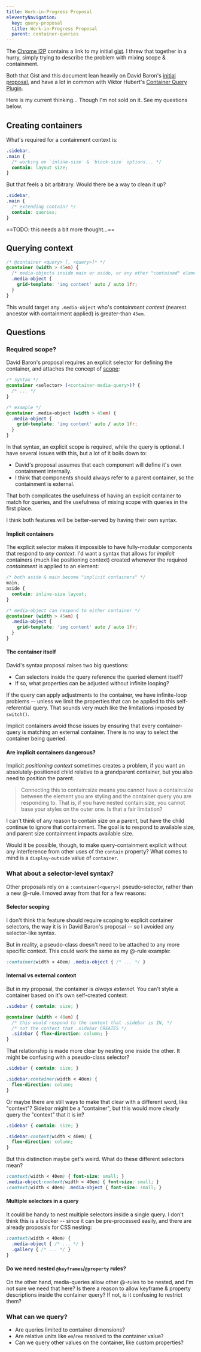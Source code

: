 ```yaml
---
title: Work-in-Progress Proposal
eleventyNavigation:
  key: query-proposal
  title: Work-in-Progress Proposal
  parent: container-queries
---
```


The [Chrome I2P](https://groups.google.com/a/chromium.org/g/blink-dev/c/u1AKdrXhPGI/m/wrJb-unhAgAJ?pli=1)
contains a link to
my initial [gist](https://gist.github.com/mirisuzanne/748169312f110d6246e092945673b16e).
I threw that together in a hurry,
simply trying to describe the problem with mixing
scope & containment.

Both that Gist and this document
lean heavily on David Baron's
[initial proposal](https://github.com/dbaron/container-queries-implementability),
and have a lot in common with
Viktor Hubert's
[Container Query Plugin](https://github.com/ZeeCoder/container-query/blob/master/docs/syntax.md#Queries).

Here is my current thinking...
Though I'm not sold on it.
See my questions below.

## Creating containers

What's required for a containment context is:

```css
.sidebar,
.main {
  /* working on `inline-size` & `block-size` options... */
  contain: layout size;
}
```

But that feels a bit arbitrary.
Would there be a way to clean it up?

```css
.sidebar,
.main {
  /* extending contain? */
  contain: queries;
}
```

==TODO: this needs a bit more thought...==

## Querying context

```css
/* @container <query> [, <query>]* */
@container (width > 45em) {
  /* media-objects inside main or aside, or any other "contained" element */
  .media-object {
    grid-template: 'img content' auto / auto 1fr;
  }
}
```

This would target
any `.media-object` who's
_containment context_
(nearest ancestor with containment applied)
is greater-than `45em`.

## Questions

### Required scope?

David Baron's proposal requires
an explicit selector for defining the container,
and attaches the concept of [scope](/scope/):

```css
/* syntax */
@container <selector> (<container-media-query>)? {
  /* ... */
}

/* example */
@container .media-object (width > 45em) {
  .media-object {
    grid-template: 'img content' auto / auto 1fr;
  }
}
```

In that syntax, an explicit scope is required,
while the query is optional.
I have several issues with this,
but a lot of it boils down to:

- David's proposal assumes that each component will define
  it's own containment internally.
- I think that components should always refer to a parent container,
  so the containment is external.

That both complicates the usefulness of
having an explicit container to match for queries,
and the usefulness of mixing scope with queries in the first place.

I think both features will be better-served by having their own syntax.

#### Implicit containers

The explicit selector
makes it impossible to have fully-modular components
that respond to _any context_.
I'd want a syntax that allows for
_implicit_ containers (much like positioning context)
created whenever the required _containment_ is applied to an element:

```css
/* both aside & main become "implicit containers" */
main,
aside {
  contain: inline-size layout;
}

/* media-object can respond to either container */
@container (width > 45em) {
  .media-object {
    grid-template: 'img content' auto / auto 1fr;
  }
}
```

#### The container itself

David's syntax proposal raises two big questions:

- Can selectors inside the query reference the queried element itself?
- If so, what properties can be adjusted without infinite looping?

If the query can apply adjustments to the container,
we have infinite-loop problems --
unless we limit the properties that can be
applied to this self-referential query.
That sounds very much like the limitations
imposed by `switch()`.

Implicit containers avoid those issues
by ensuring that every container-query is matching
an external container.
There is no way to select the container
being queried.

#### Are implicit containers dangerous?

Implicit _positioning context_ sometimes creates a problem,
if you want an absolutely-positioned child
relative to a grandparent container,
but you also need to position the parent.

> Connecting this to contain:size means you cannot have
> a contain:size between the element you are styling
> and the container query you are responding to.
> That is, if you have nested contain:size,
> you cannot base your styles on the outer one.
> Is that a fair limitation?

I can't think of any reason to contain size on a parent,
but have the child continue to ignore that containment.
The goal is to respond to available size,
and parent size containment impacts available size.

Would it be possible, though,
to make query-containment explicit
without any interference from other uses
of the `contain` property?
What comes to mind is a `display-outside` value
of `container`.

### What about a selector-level syntax?

Other proposals rely on a `:container(<query>)` pseudo-selector,
rather than a new @-rule.
I moved away from that for a few reasons:

#### Selector scoping

I don't think this feature should require
scoping to explicit container selectors,
the way it is in David Baron's proposal --
so I avoided any selector-like syntax.

But in reality,
a pseudo-class doesn't need to be attached
to any more specific context.
This could work the same as my @-rule example:

```css
:container(width < 40em) .media-object { /* ... */ }
```

#### Internal vs external context

But in my proposal,
the container is _always external_.
You can't style a container based on it's own self-created context:

```css
.sidebar { contain: size; }

@container (width < 40em) {
  /* this would respond to the context that .sidebar is IN, */
  /* not the context that .sidebar CREATES */
  .sidebar { flex-direction: column; }
}
```

That relationship is made more clear
by nesting one inside the other.
It might be confusing
with a pseudo-class selector?

```css
.sidebar { contain: size; }

.sidebar:container(width < 40em) {
  flex-direction: column;
}
```

Or maybe there are still ways to make that clear
with a different word, like "context"?
Sidebar might be a "container",
but this would more clearly query the "context"
that it is in?

```css
.sidebar { contain: size; }

.sidebar:context(width < 40em) {
  flex-direction: column;
}
```

But this distinction maybe get's weird.
What do these different selectors mean?

```css
:context(width < 40em) { font-size: small; }
.media-object:context(width < 40em) { font-size: small; }
:context(width < 40em) .media-object { font-size: small; }
```

#### Multiple selectors in a query

It could be handy to nest multiple selectors
inside a single query.
I don't think this is a blocker --
since it can be pre-processed easily,
and there are already proposals for CSS nesting:

```css
:context(width < 40em) {
  .media-object { /* ... */ }
  .gallery { /* ... */ }
}
```

#### Do we need nested `@keyframes`/`@property` rules?

On the other hand,
media-queries allow other @-rules to be nested,
and I'm not sure we need that here?
Is there a reason to allow keyframe & property descriptions
inside the container query?
If not, is it confusing to restrict them?

### What can we query?

- Are queries limited to container dimensions?
- Are relative units like `em`/`rem` resolved to the container value?
- Can we query other values on the container,
  like custom properties?
